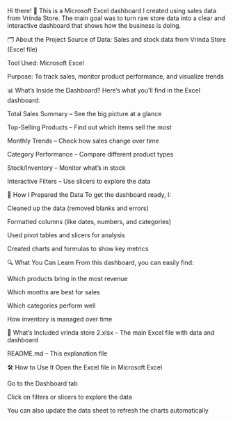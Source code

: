 Hi there! 👋
This is a Microsoft Excel dashboard I created using sales data from Vrinda Store. The main goal was to turn raw store data into a clear and interactive dashboard that shows how the business is doing.

🗂️ About the Project
Source of Data: Sales and stock data from Vrinda Store (Excel file)

Tool Used: Microsoft Excel

Purpose: To track sales, monitor product performance, and visualize trends

📊 What’s Inside the Dashboard?
Here’s what you’ll find in the Excel dashboard:

Total Sales Summary – See the big picture at a glance

Top-Selling Products – Find out which items sell the most

Monthly Trends – Check how sales change over time

Category Performance – Compare different product types

Stock/Inventory – Monitor what’s in stock

Interactive Filters – Use slicers to explore the data

🧹 How I Prepared the Data
To get the dashboard ready, I:

Cleaned up the data (removed blanks and errors)

Formatted columns (like dates, numbers, and categories)

Used pivot tables and slicers for analysis

Created charts and formulas to show key metrics

🔍 What You Can Learn
From this dashboard, you can easily find:

Which products bring in the most revenue

Which months are best for sales

Which categories perform well

How inventory is managed over time

📁 What’s Included
vrinda store 2.xlsx – The main Excel file with data and dashboard

README.md – This explanation file

🛠 How to Use It
Open the Excel file in Microsoft Excel

Go to the Dashboard tab

Click on filters or slicers to explore the data

You can also update the data sheet to refresh the charts automatically

